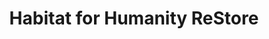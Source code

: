 ---
title: "Habitat for Humanity ReStore"
url: /wickenburg/habitat-for-humanity-restore/
shop: Gebrauchtwaren
---